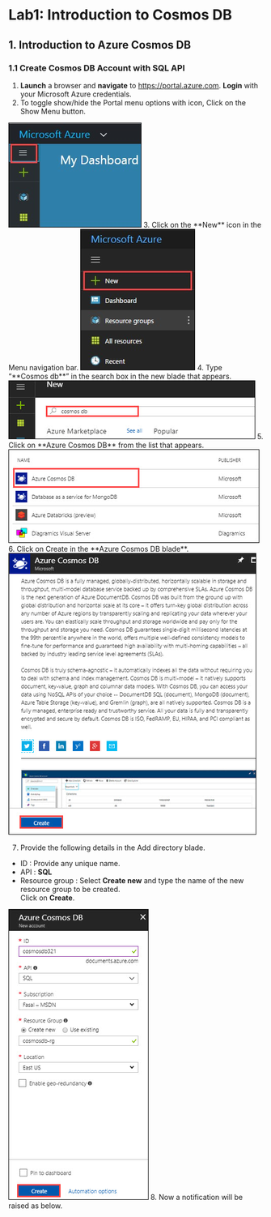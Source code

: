 
# Lab1: Introduction to Cosmos DB
## 1.	Introduction to Azure Cosmos DB
### 1.1	Create Cosmos DB Account with SQL API
1.	**Launch** a browser and **navigate** to https://portal.azure.com. **Login** with your Microsoft Azure credentials.
2.	To toggle show/hide the Portal menu options with icon, Click on the Show Menu button.     
<img src="images/showhide.jpg"/>
3.	Click on the **New** icon in the Menu navigation bar.
<img src="images/new.jpg"/>
4.	Type “**Cosmos db**” in the search box in the new blade that appears.
<img src="images/typeCosmosDB.jpg"/>
5.	Click on **Azure Cosmos DB** from the list that appears.
<img src="images/selectCosmosDB.jpg"/>
6.	Click on Create in the **Azure Cosmos DB blade**.
<img src="images/cosmos_create.jpg"/>

7.	Provide the following details in the Add directory blade.
-	ID : Provide any unique name.
-	API : **SQL** 
-	Resource group : Select **Create new** and type the name of the new resource group to be created.<br/>
Click on **Create**.
<img src="images/cosmosdbinfo.jpg"/>
8.	Now a notification will be raised as below.

